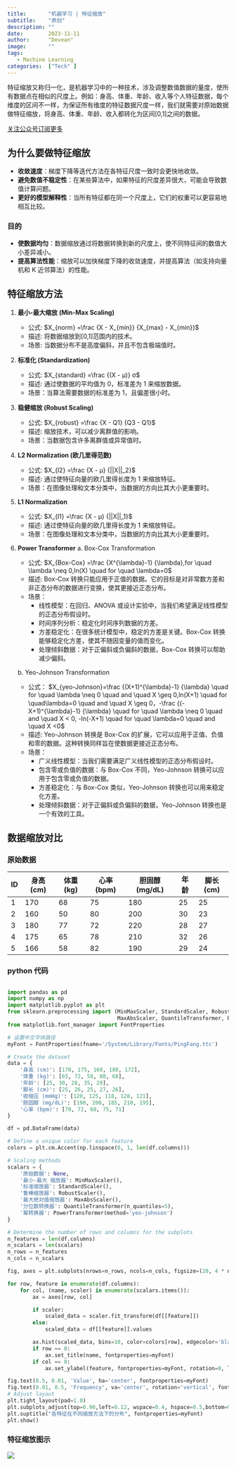 ```yaml
---
title:       "机器学习 | 特征缩放"
subtitle:    "原创"
description: ""
date:        2023-11-11
author:      "Devean"
image:       ""
tags:
   - Machine Learning
categories:  ["Tech" ]
---
```



 
特征缩放又称归一化，是机器学习中的一种技术，涉及调整数值数据的量度，使所有数据点在相似的尺度上。例如：身高、体重、年龄、收入等个人特征数据，每个维度的区间不一样，为保证所有维度的特征数据尺度一样，我们就需要对原始数据做特征缩放，将身高、体重、年龄、收入都转化为区间[0,1]之间的数据。

<!--more-->
[关注公众号订阅更多](https://mp.weixin.qq.com/s?__biz=MzU0ODMzMzk0Ng==&mid=2247484510&idx=1&sn=bb7cf6117c620aae01064f1051730c29&chksm=fb41f44bcc367d5d223dd7a8d445e92d97e2e993a49d122e019f80a1555b0b651567f5056060#rd)

## 为什么要做特征缩放

- **收敛速度**：梯度下降等迭代方法在各特征尺度一致时会更快地收敛。
- **避免数值不稳定性**：在某些算法中，如果特征的尺度差异很大，可能会导致数值计算问题。
- **更好的模型解释性**：当所有特征都在同一个尺度上，它们的权重可以更容易地相互比较。

### 目的

- **使数据均匀**：数据缩放通过将数据转换到新的尺度上，使不同特征间的数值大小差异减小。
- **提高算法性能**：缩放可以加快梯度下降的收敛速度，并提高算法（如支持向量机和 K 近邻算法）的性能。

## 特征缩放方法

1. **最小-最大缩放 (Min-Max Scaling)**

    - 公式: $X_{norm} =\frac {X - X_{min}}  {X_{max} - X_{min}}$
    - 描述: 将数据缩放到[0,1]范围内的技术。
    - 场景: 当数据分布不是高度偏斜，并且不包含极端值时。

2. **标准化 (Standardization)**

    - 公式: $X_{standard} =\frac {(X - μ)}  σ$
    - 描述: 通过使数据的平均值为 0，标准差为 1 来缩放数据。
    - 场景：当算法需要数据的标准差为 1，且偏差很小时。

3. **稳健缩放 (Robust Scaling)**
    - 公式: $X_{robust} =\frac {X - Q1} {Q3 - Q1}$
    - 描述: 缩放技术，可以减少离群值的影响。
    - 场景：当数据包含许多离群值或异常值时。
4. **L2 Normalization (欧几里得范数)**

    - 公式: $X_{l2} =\frac {X - μ}  {||X||_2}$
    - 描述: 通过使特征向量的欧几里得长度为 1 来缩放特征。
    - 场景：在图像处理和文本分类中，当数据的方向比其大小更重要时。

5. **L1 Normalization**

    - 公式: $X_{l1} =\frac {X - μ}  {||X||_1}$
    - 描述: 通过使特征向量的欧几里得长度为 1 来缩放特征。
    - 场景：在图像处理和文本分类中，当数据的方向比其大小更重要时。

6. **Power Transformer**
   a. Box-Cox Transformation

    - 公式: $X_{Box-Cox} =\frac {X^{\lambda}-1} {\lambda},for \quad \lambda \neq 0,ln(X) \quad for \quad \lambda=0$
    - 描述: Box-Cox 转换只能应用于正值的数据。它的目标是对非常数方差和非正态分布的数据进行变换，使其更接近正态分布。
    - 场景：
        - 线性模型：在回归、ANOVA 或设计实验中，当我们希望满足线性模型的正态分布假设时。
        - 时间序列分析：稳定化时间序列数据的方差。
        - 方差稳定化：在很多统计模型中，稳定的方差是关键。Box-Cox 转换能够稳定化方差，使其不随因变量的值而变化。
        - 处理倾斜数据：对于正偏斜或负偏斜的数据，Box-Cox 转换可以帮助减少偏斜。

   b. Yeo-Johnson Transformation

    - 公式：
      $X_{yeo-Johnson}=\frac {(X+1)^{\lambda}-1} {\lambda} \quad for \quad \lambda \neq 0 \quad and \quad X \geq 0,ln(X+1) \quad for \quad\lambda=0 \quad and \quad X \geq 0，-\frac {(-X+1)^{\lambda}-1} {\lambda} \quad for \quad \lambda \neq 0 \quad and \quad X < 0, -ln(-X+1) \quad for \quad \lambda=0 \quad and \quad X <0$
    - 描述: Yeo-Johnson 转换是 Box-Cox 的扩展，它可以应用于正值、负值和零的数据。这种转换同样旨在使数据更接近正态分布。
    - 场景：
        - 广义线性模型：当我们需要满足广义线性模型的正态分布假设时。
        - 包含零或负值的数据：与 Box-Cox 不同，Yeo-Johnson 转换可以应用于包含零或负值的数据。
        - 方差稳定化：与 Box-Cox 类似，Yeo-Johnson 转换也可以用来稳定化方差。
        - 处理倾斜数据：对于正偏斜或负偏斜的数据，Yeo-Johnson 转换也是一个有效的工具。

## 数据缩放对比

### 原始数据

| ID  | 身高(cm) | 体重(kg) | 心率(bpm) | 胆固醇(mg/dL) | 年龄 | 脚长(cm) |
| --- | -------- | -------- | --------- | ------------- | ---- | -------- |
| 1   | 170      | 68       | 75        | 180           | 25   | 25       |
| 2   | 160      | 50       | 80        | 200           | 30   | 23       |
| 3   | 180      | 77       | 72        | 220           | 28   | 27       |
| 4   | 175      | 65       | 78        | 210           | 32   | 26       |
| 5   | 166      | 58       | 82        | 190           | 29   | 24       |

### python 代码

```python

import pandas as pd
import numpy as np
import matplotlib.pyplot as plt
from sklearn.preprocessing import (MinMaxScaler, StandardScaler, RobustScaler,
                                   MaxAbsScaler, QuantileTransformer, PowerTransformer)
from matplotlib.font_manager import FontProperties

# 设置中文字体路径
myFont = FontProperties(fname='/System/Library/Fonts/PingFang.ttc')

# Create the dataset
data = {
    '身高 (cm)': [170, 175, 168, 180, 172],
    '体重 (kg)': [65, 72, 58, 80, 68],
    '年龄': [25, 30, 28, 35, 29],
    '脚长 (cm)': [25, 26, 25, 27, 26],
    '收缩压 (mmHg)': [120, 125, 118, 128, 121],
    '胆固醇 (mg/dL)': [190, 200, 185, 210, 195],
    '心率 (bpm)': [70, 72, 68, 75, 71]
}

df = pd.DataFrame(data)

# Define a unique color for each feature
colors = plt.cm.Accent(np.linspace(0, 1, len(df.columns)))

# Scaling methods
scalars = {
    '原始数据': None,
    '最小-最大 缩放器': MinMaxScaler(),
    '标准缩放器': StandardScaler(),
    '鲁棒缩放器': RobustScaler(),
    '最大绝对值缩放器': MaxAbsScaler(),
    '分位数转换器': QuantileTransformer(n_quantiles=5),
    '幂转换器': PowerTransformer(method='yeo-johnson')
}

# Determine the number of rows and columns for the subplots
n_features = len(df.columns)
n_scalars = len(scalars)
n_rows = n_features
n_cols = n_scalars

fig, axes = plt.subplots(nrows=n_rows, ncols=n_cols, figsize=(20, 4 * n_features))

for row, feature in enumerate(df.columns):
    for col, (name, scaler) in enumerate(scalars.items()):
        ax = axes[row, col]

        if scaler:
            scaled_data = scaler.fit_transform(df[[feature]])
        else:
            scaled_data = df[[feature]].values

        ax.hist(scaled_data, bins=10, color=colors[row], edgecolor='black')
        if row == 0:
            ax.set_title(name, fontproperties=myFont)
        if col == 0:
            ax.set_ylabel(feature, fontproperties=myFont, rotation=0, labelpad=60, ha='right')

fig.text(0.5, 0.01, 'Value', ha='center', fontproperties=myFont)
fig.text(0.01, 0.5, 'Frequency', va='center', rotation='vertical', fontproperties=myFont)
# Adjust layout
plt.tight_layout(pad=1.0)
plt.subplots_adjust(top=0.90,left=0.12, wspace=0.4, hspace=0.5,bottom=0.08)
plt.suptitle("各特征在不同缩放方法下的分布", fontproperties=myFont)
plt.show()

```

### 特征缩放图示

![](https://files.mdnice.com/user/50789/d6ee40a9-3d28-4d9e-a603-ac19bca9a5bf.png)
